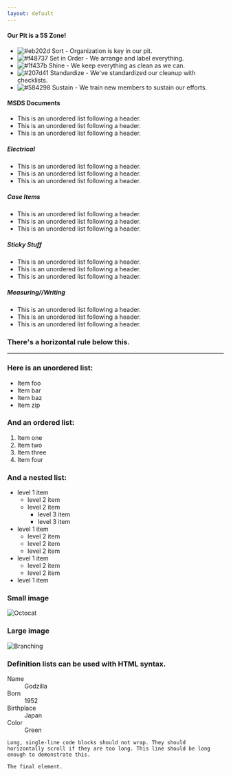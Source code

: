 ```yaml
---
layout: default
---
```


#### Our Pit is a 5S Zone!

*   ![#eb202d](https://placehold.it/15/eb202d/000000?text=+) Sort - Organization is key in our pit.
*   ![#f48737](https://placehold.it/15/f48737/000000?text=+) Set in Order - We arrange and label everything.
*   ![#1f437b](https://placehold.it/15/1f437b/000000?text=+) Shine - We keep everything as clean as we can.
*   ![#207d41](https://placehold.it/15/207d41/000000?text=+) Standardize - We've standardized our cleanup with checklists.
*   ![#584298](https://placehold.it/15/584298/000000?text=+) Sustain - We train new members to sustain our efforts.

#### MSDS Documents

*   This is an unordered list following a header.
*   This is an unordered list following a header.
*   This is an unordered list following a header.

##### Electrical

*   This is an unordered list following a header.
*   This is an unordered list following a header.
*   This is an unordered list following a header.

##### Case Items

*   This is an unordered list following a header.
*   This is an unordered list following a header.
*   This is an unordered list following a header.

##### Sticky Stuff

*   This is an unordered list following a header.
*   This is an unordered list following a header.
*   This is an unordered list following a header.

##### Measuring//Writing

*   This is an unordered list following a header.
*   This is an unordered list following a header.
*   This is an unordered list following a header.

### There's a horizontal rule below this.

* * *

### Here is an unordered list:

*   Item foo
*   Item bar
*   Item baz
*   Item zip

### And an ordered list:

1.  Item one
1.  Item two
1.  Item three
1.  Item four

### And a nested list:

- level 1 item
  - level 2 item
  - level 2 item
    - level 3 item
    - level 3 item
- level 1 item
  - level 2 item
  - level 2 item
  - level 2 item
- level 1 item
  - level 2 item
  - level 2 item
- level 1 item

### Small image

![Octocat](https://assets-cdn.github.com/images/icons/emoji/octocat.png)

### Large image

![Branching](https://guides.github.com/activities/hello-world/branching.png)


### Definition lists can be used with HTML syntax.

<dl>
<dt>Name</dt>
<dd>Godzilla</dd>
<dt>Born</dt>
<dd>1952</dd>
<dt>Birthplace</dt>
<dd>Japan</dd>
<dt>Color</dt>
<dd>Green</dd>
</dl>

```
Long, single-line code blocks should not wrap. They should horizontally scroll if they are too long. This line should be long enough to demonstrate this.
```

```
The final element.
```
